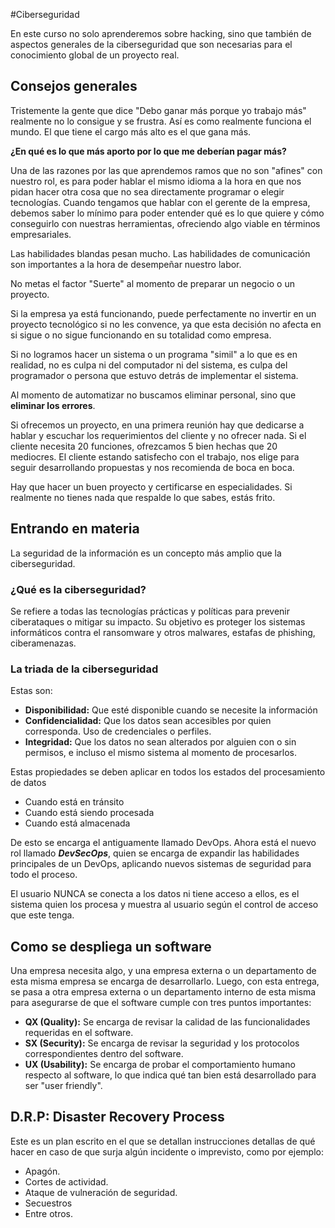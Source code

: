 #Ciberseguridad

En este curso no solo aprenderemos sobre hacking, sino que también de aspectos generales de la ciberseguridad que son necesarias para el conocimiento global de un proyecto real.

## Consejos generales
Tristemente la gente que dice "Debo ganar más porque yo trabajo más" realmente no lo consigue y se frustra. Así es como realmente funciona el mundo. El que tiene el cargo más alto es el que gana más. 

**¿En qué es lo que más aporto por lo que me deberían pagar más?**

Una de las razones por las que aprendemos ramos que no son "afines" con nuestro rol, es para poder hablar el mismo idioma a la hora en que nos pidan hacer otra cosa que no sea directamente programar o elegir tecnologías. Cuando tengamos que hablar con el gerente de la empresa, debemos saber lo mínimo para poder entender qué es lo que quiere y cómo conseguirlo con nuestras herramientas, ofreciendo algo viable en términos empresariales.

Las habilidades blandas pesan mucho. Las habilidades de comunicación son importantes a la hora de desempeñar nuestro labor.

No metas el factor "Suerte" al momento de preparar un negocio o un proyecto.

Si la empresa ya está funcionando, puede perfectamente no invertir en un proyecto tecnológico si no les convence, ya que esta decisión no afecta en si sigue o no sigue funcionando en su totalidad como empresa.

Si no logramos hacer un sistema o un programa "simil" a lo que es en realidad, no es culpa ni del computador ni del sistema, es culpa del programador o persona que estuvo detrás de implementar el sistema.

Al momento de automatizar no buscamos eliminar personal, sino que **eliminar los errores**.

Si ofrecemos un proyecto, en una primera reunión hay que dedicarse a hablar y escuchar los requerimientos del cliente y no ofrecer nada. Si el cliente necesita 20 funciones, ofrezcamos 5 bien hechas que 20 mediocres. El cliente estando satisfecho con el trabajo, nos elige para seguir desarrollando propuestas y nos recomienda de boca en boca.

Hay que hacer un buen proyecto y certificarse en especialidades. Si realmente no tienes nada que respalde lo que sabes, estás frito.

## Entrando en materia
La seguridad de la información es un concepto más amplio que la ciberseguridad.

### ¿Qué es la ciberseguridad?
Se refiere a todas las tecnologías prácticas y políticas para prevenir ciberataques o mitigar su impacto. Su objetivo es proteger los sistemas informáticos contra el ransomware y otros malwares, estafas de phishing, ciberamenazas.

### La triada de la ciberseguridad
Estas son: 
- **Disponibilidad:**  Que esté disponible cuando se necesite la información
- **Confidencialidad:** Que los datos sean accesibles por quien corresponda. Uso de credenciales o perfiles.
- **Integridad:** Que los datos no sean alterados por alguien con o sin permisos, e incluso el mismo sistema al momento de procesarlos. 

Estas propiedades se deben aplicar en todos los estados del procesamiento de datos
- Cuando está en tránsito
- Cuando está siendo procesada
- Cuando está almacenada

De esto se encarga el antiguamente llamado DevOps. Ahora está el nuevo rol llamado ***DevSecOps***, quien se encarga de expandir las habilidades principales de un DevOps, aplicando nuevos sistemas de seguridad para todo el proceso.

El usuario NUNCA se conecta a los datos ni tiene acceso a ellos, es el sistema quien los procesa y muestra al usuario según el control de acceso que este tenga.
## Como se despliega un software
Una empresa necesita algo, y una empresa externa o un departamento de esta misma empresa se encarga de desarrollarlo. Luego, con esta entrega, se pasa a otra empresa externa o un departamento interno de esta misma para asegurarse de que el software cumple con tres puntos importantes:
- **QX (Quality):** Se encarga de revisar la calidad de las funcionalidades requeridas en el software.
- **SX (Security):** Se encarga de revisar la seguridad y los protocolos correspondientes dentro del software.
- **UX (Usability):** Se encarga de probar el comportamiento humano respecto al software, lo que indica qué tan bien está desarrollado para ser "user friendly".

## D.R.P: Disaster Recovery Process
Este es un plan escrito en el que se detallan instrucciones detallas de qué hacer en caso de que surja algún incidente o imprevisto, como por ejemplo:
- Apagón.
- Cortes de actividad.
- Ataque de vulneración de seguridad.
- Secuestros
- Entre otros.

